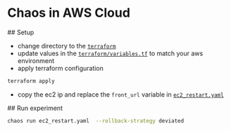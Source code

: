 # Chaos in AWS Cloud
## Setup
* change directory to the [`terraform`](./terraform)
* update values in the [`terraform/variables.tf`](./terraform/variables.tf) to match your aws environment
* apply terraform configuration
```bash
terraform apply
```
* copy the ec2 ip and replace the `front_url` variable in [`ec2_restart.yaml`](./ec2_restart.yaml)

## Run experiment
```bash
chaos run ec2_restart.yaml  --rollback-strategy deviated
```
